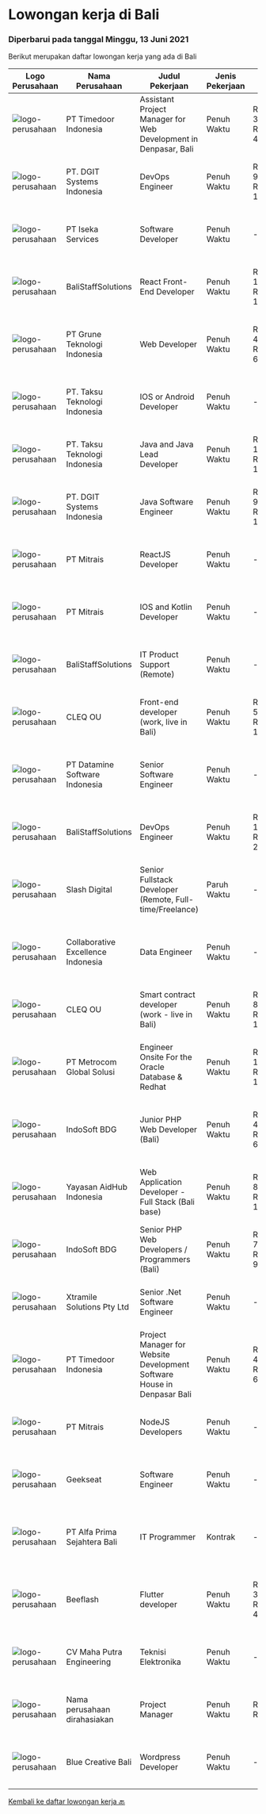 
  # Lowongan kerja di Bali

  ### Diperbarui pada tanggal Minggu, 13 Juni 2021

  Berikut merupakan daftar lowongan kerja yang ada di Bali

  |Logo Perusahaan | Nama Perusahaan | Judul Pekerjaan | Jenis Pekerjaan | Gaji Pekerjaan | Lokasi | Deskripsi | Tanggal diunggah | Pranala |
  | -------------- | --------------- | --------------- | --------- | --------- | -------------- | ------- | ----------- | ----------- |
  |![logo-perusahaan](https://image-service-cdn.seek.com.au/7c09ed6e69b8b2c26a82acb99d80f0db9aab4b45/ee4dce1061f3f616224767ad58cb2fc751b8d2dc)|PT Timedoor Indonesia|Assistant Project Manager for Web Development in Denpasar, Bali|Penuh Waktu|Rp. 3.000.000-Rp. 4.500.000|Denpasar|If you want to grow up yourself, Timedoor is one of the best places for your career. Our team has come from various culture. We welcome young people...|Jumat, 11 Juni 2021|https://www.jobstreet.co.id/id/job/assistant-project-manager-for-web-development-in-denpasar-bali-3553579?token=0~1877b4cd-9ba9-4882-8c7e-6661a18f90c5&sectionRank=1&jobId=jobstreet-id-job-3553579|
|![logo-perusahaan](https://image-service-cdn.seek.com.au/e93bc75036be941b9c3ff3a55670cb236457b0c4/ee4dce1061f3f616224767ad58cb2fc751b8d2dc)|PT. DGIT Systems Indonesia|DevOps Engineer|Penuh Waktu|Rp. 9.000.000-Rp. 18.000.000|Bali|DevOps Engineer The RoleWe are looking for a DevOps Engineer with excellent Linux system administration and management skills to support our teams...|Jumat, 11 Juni 2021|https://www.jobstreet.co.id/id/job/devops-engineer-3544041?token=0~1877b4cd-9ba9-4882-8c7e-6661a18f90c5&sectionRank=2&jobId=jobstreet-id-job-3544041|
|![logo-perusahaan](https://image-service-cdn.seek.com.au/5083a892c25e2f7feb65b67c313f4de79dc5a30a/ee4dce1061f3f616224767ad58cb2fc751b8d2dc)|PT Iseka Services|Software Developer|Penuh Waktu|---|Denpasar|PT Iseka Services is an exciting new technology provider whose main goal is to help companies of all sizes transfer to the Digital World utilising...|Jumat, 11 Juni 2021|https://www.jobstreet.co.id/id/job/software-developer-3554415?token=0~1877b4cd-9ba9-4882-8c7e-6661a18f90c5&sectionRank=3&jobId=jobstreet-id-job-3554415|
|![logo-perusahaan](https://us.123rf.com/450wm/pavelstasevich/pavelstasevich1811/pavelstasevich181101027/112815900-stock-vector-no-image-available-icon-flat-vector.jpg?ver=6)|BaliStaffSolutions|React Front-End Developer|Penuh Waktu|Rp. 14.000.000-Rp. 19.600.000|Bali|Translate Requirements into clean code, focusing on functionality and feature deployment Maintain, secure and deploy production code using automated...|Kamis, 10 Juni 2021|https://www.jobstreet.co.id/id/job/react-front-end-developer-3552655?token=0~1877b4cd-9ba9-4882-8c7e-6661a18f90c5&sectionRank=4&jobId=jobstreet-id-job-3552655|
|![logo-perusahaan](https://image-service-cdn.seek.com.au/4be193adf001b1c1c83ee5da5c9445c770b61819/ee4dce1061f3f616224767ad58cb2fc751b8d2dc)|PT Grune Teknologi Indonesia|Web Developer|Penuh Waktu|Rp. 4.000.000-Rp. 6.000.000|Denpasar|Job Descriptions: Write programming code, either from scratch or adapting from other source code to meet business requirements. Candidates can choose...|Kamis, 10 Juni 2021|https://www.jobstreet.co.id/id/job/web-developer-3543795?token=0~1877b4cd-9ba9-4882-8c7e-6661a18f90c5&sectionRank=5&jobId=jobstreet-id-job-3543795|
|![logo-perusahaan](https://image-service-cdn.seek.com.au/cdad7eadbef6a47d2c5b4d08a7c1b9886e8f7f8f/ee4dce1061f3f616224767ad58cb2fc751b8d2dc)|PT. Taksu Teknologi Indonesia|IOS or Android Developer|Penuh Waktu|---|Bali|Join Our Team, we are Hiring!We’re looking for a Dedicated also dynamic engineer to join us as a team to be in the position of iOS or Android...|Jumat, 11 Juni 2021|https://www.jobstreet.co.id/id/job/ios-or-android-developer-3539194?token=0~1877b4cd-9ba9-4882-8c7e-6661a18f90c5&sectionRank=6&jobId=jobstreet-id-job-3539194|
|![logo-perusahaan](https://image-service-cdn.seek.com.au/cdad7eadbef6a47d2c5b4d08a7c1b9886e8f7f8f/ee4dce1061f3f616224767ad58cb2fc751b8d2dc)|PT. Taksu Teknologi Indonesia|Java and Java Lead Developer|Penuh Waktu|Rp. 10.000.000-Rp. 15.000.000|Bali|Java DeveloperWe are looking for highly motivated and hands-on developers with experience in building billing systems in Java across the full software...|Sabtu, 12 Juni 2021|https://www.jobstreet.co.id/id/job/java-and-java-lead-developer-3546080?token=0~1877b4cd-9ba9-4882-8c7e-6661a18f90c5&sectionRank=7&jobId=jobstreet-id-job-3546080|
|![logo-perusahaan](https://image-service-cdn.seek.com.au/e93bc75036be941b9c3ff3a55670cb236457b0c4/ee4dce1061f3f616224767ad58cb2fc751b8d2dc)|PT. DGIT Systems Indonesia|Java Software Engineer|Penuh Waktu|Rp. 9.000.000-Rp. 18.000.000|Badung|We are looking for a talented Java engineer to join an experienced team of engineers working on our flagship to work remotely for our...|Rabu, 09 Juni 2021|https://www.jobstreet.co.id/id/job/java-software-engineer-3542502?token=0~1877b4cd-9ba9-4882-8c7e-6661a18f90c5&sectionRank=8&jobId=jobstreet-id-job-3542502|
|![logo-perusahaan](https://image-service-cdn.seek.com.au/969b0c47f133a1e0155056a5d964c63953dd6304/ee4dce1061f3f616224767ad58cb2fc751b8d2dc)|PT Mitrais|ReactJS Developer|Penuh Waktu|---|Bali|We're urgently looking for experienced ReactJS Developers to be part of our team for an immediate start.Our client is a consultancy focused company...|Rabu, 09 Juni 2021|https://www.jobstreet.co.id/id/job/reactjs-developer-3542719?token=0~1877b4cd-9ba9-4882-8c7e-6661a18f90c5&sectionRank=9&jobId=jobstreet-id-job-3542719|
|![logo-perusahaan](https://image-service-cdn.seek.com.au/969b0c47f133a1e0155056a5d964c63953dd6304/ee4dce1061f3f616224767ad58cb2fc751b8d2dc)|PT Mitrais|IOS and Kotlin Developer|Penuh Waktu|---|Bali|Build your Career with Mitrais !  We're looking for experienced iOS and Kotlin Developer to be part of our team. What will you be doing?  Liase with...|Rabu, 09 Juni 2021|https://www.jobstreet.co.id/id/job/ios-and-kotlin-developer-3551261?token=0~1877b4cd-9ba9-4882-8c7e-6661a18f90c5&sectionRank=10&jobId=jobstreet-id-job-3551261|
|![logo-perusahaan](https://us.123rf.com/450wm/pavelstasevich/pavelstasevich1811/pavelstasevich181101027/112815900-stock-vector-no-image-available-icon-flat-vector.jpg?ver=6)|BaliStaffSolutions|IT Product Support (Remote)|Penuh Waktu|---|Bali|The largest vertically integrated, omni-channel fashion brand in Singapore with country offices in Indonesia and Malaysia is looking to hire a IT...|Selasa, 08 Juni 2021|https://www.jobstreet.co.id/id/job/it-product-support-remote-3550806?token=0~1877b4cd-9ba9-4882-8c7e-6661a18f90c5&sectionRank=11&jobId=jobstreet-id-job-3550806|
|![logo-perusahaan](https://image-service-cdn.seek.com.au/83f6c0a379be672bd3733ebae34ee48ae48afc54/ee4dce1061f3f616224767ad58cb2fc751b8d2dc)|CLEQ OU|Front-end developer (work, live in Bali)|Penuh Waktu|Rp. 5.000.000-Rp. 10.000.000|Badung|About ItsavirusItsavirus is a software company with offices in Bali, Singapore and Amsterdam. With a relative small group of people, we work on great...|Selasa, 08 Juni 2021|https://www.jobstreet.co.id/id/job/front-end-developer-work-live-in-bali-3550422?token=0~1877b4cd-9ba9-4882-8c7e-6661a18f90c5&sectionRank=12&jobId=jobstreet-id-job-3550422|
|![logo-perusahaan](https://image-service-cdn.seek.com.au/5b5f024550c64ddd5d7ef7093b37b6ff543dd829/ee4dce1061f3f616224767ad58cb2fc751b8d2dc)|PT Datamine Software Indonesia|Senior Software Engineer|Penuh Waktu|---|Badung|Senior Software Engineer Datamine SoftwareAbout the BusinessDatamine is a world leading provider of technology to plan and manage mining operations....|Jumat, 11 Juni 2021|https://www.jobstreet.co.id/id/job/senior-software-engineer-3553786?token=0~1877b4cd-9ba9-4882-8c7e-6661a18f90c5&sectionRank=13&jobId=jobstreet-id-job-3553786|
|![logo-perusahaan](https://us.123rf.com/450wm/pavelstasevich/pavelstasevich1811/pavelstasevich181101027/112815900-stock-vector-no-image-available-icon-flat-vector.jpg?ver=6)|BaliStaffSolutions|DevOps Engineer|Penuh Waktu|Rp. 14.000.000-Rp. 20.000.000|Bali|●      Maintain, secure and deploy production pipelines using AWS and automated deployment techniques. ●      Implementation of security and data...|Kamis, 10 Juni 2021|https://www.jobstreet.co.id/id/job/devops-engineer-3552587?token=0~1877b4cd-9ba9-4882-8c7e-6661a18f90c5&sectionRank=14&jobId=jobstreet-id-job-3552587|
|![logo-perusahaan](https://image-service-cdn.seek.com.au/691a7005ffbb480fc7ecba50c99c21b92f346076/ee4dce1061f3f616224767ad58cb2fc751b8d2dc)|Slash Digital|Senior Fullstack Developer (Remote, Full-time/Freelance)|Paruh Waktu|---|Badung|About SlashSlash is a Build Studio. We build remote, autonomous teams to help innovators develop software, products and hi-tech startups. We also...|Kamis, 10 Juni 2021|https://www.jobstreet.co.id/id/job/senior-fullstack-developer-remote-full-time-freelance-3553361?token=0~1877b4cd-9ba9-4882-8c7e-6661a18f90c5&sectionRank=15&jobId=jobstreet-id-job-3553361|
|![logo-perusahaan](https://image-service-cdn.seek.com.au/7145b1ba6bc0dbd678e2bf86d776dd2b1b9b81f6/ee4dce1061f3f616224767ad58cb2fc751b8d2dc)|Collaborative Excellence Indonesia|Data Engineer|Penuh Waktu|---|Bali|Job Description Develops or modifies data models, ETL processes, and BI tool solutions Ensures appropriate documentation for all development and...|Senin, 07 Juni 2021|https://www.jobstreet.co.id/id/job/data-engineer-3549573?token=0~1877b4cd-9ba9-4882-8c7e-6661a18f90c5&sectionRank=16&jobId=jobstreet-id-job-3549573|
|![logo-perusahaan](https://image-service-cdn.seek.com.au/54f28e3300fe2711cae0fa036939e6659a80604e/ee4dce1061f3f616224767ad58cb2fc751b8d2dc)|CLEQ OU|Smart contract developer (work - live in Bali)|Penuh Waktu|Rp. 8.000.000-Rp. 12.000.000|Badung|About ItsavirusItsavirus is a software company with offices in Bali, Singapore and Amsterdam. We work on great projects that have a positive impact...|Selasa, 08 Juni 2021|https://www.jobstreet.co.id/id/job/smart-contract-developer-work-live-in-bali-3550401?token=0~1877b4cd-9ba9-4882-8c7e-6661a18f90c5&sectionRank=17&jobId=jobstreet-id-job-3550401|
|![logo-perusahaan](https://image-service-cdn.seek.com.au/34a14b63d99dfe5d5c55cdaade1453def61488b5/ee4dce1061f3f616224767ad58cb2fc751b8d2dc)|PT Metrocom Global Solusi|Engineer Onsite For the Oracle Database & Redhat|Penuh Waktu|Rp. 10.000.000-Rp. 12.000.000|Bali|Qualification: Have knowledge and experience about the Oracle database 10g, 11g to 12C, along with implementation both on file system or Grid...|Rabu, 09 Juni 2021|https://www.jobstreet.co.id/id/job/engineer-onsite-for-the-oracle-database-redhat-3543240?token=0~1877b4cd-9ba9-4882-8c7e-6661a18f90c5&sectionRank=18&jobId=jobstreet-id-job-3543240|
|![logo-perusahaan](https://image-service-cdn.seek.com.au/17428c8b49b1d3c23dc8ef96eed550ffcf971e54/ee4dce1061f3f616224767ad58cb2fc751b8d2dc)|IndoSoft BDG|Junior PHP Web Developer (Bali)|Penuh Waktu|Rp. 4.000.000-Rp. 6.000.000|Kuta|Kami IndoSoft sedang mencari Junior PHP Web Developer.  Requirements  Lulusan Diploma / S1 Strong in english Pengalaman minimal 1 tahun di bidang PHP...|Minggu, 06 Juni 2021|https://www.jobstreet.co.id/id/job/junior-php-web-developer-bali-3548038?token=0~1877b4cd-9ba9-4882-8c7e-6661a18f90c5&sectionRank=19&jobId=jobstreet-id-job-3548038|
|![logo-perusahaan](https://image-service-cdn.seek.com.au/23cfc7594de1484730114644840aa505031036a8/ee4dce1061f3f616224767ad58cb2fc751b8d2dc)|Yayasan AidHub Indonesia|Web Application Developer - Full Stack (Bali base)|Penuh Waktu|Rp. 8.000.000-Rp. 11.000.000|Kuta|Responsibilities: This role will report to the IT Manager Candidate must be able to manage the complete software development process of the our...|Sabtu, 05 Juni 2021|https://www.jobstreet.co.id/id/job/web-application-developer-full-stack-bali-base-3534843?token=0~1877b4cd-9ba9-4882-8c7e-6661a18f90c5&sectionRank=20&jobId=jobstreet-id-job-3534843|
|![logo-perusahaan](https://image-service-cdn.seek.com.au/17428c8b49b1d3c23dc8ef96eed550ffcf971e54/ee4dce1061f3f616224767ad58cb2fc751b8d2dc)|IndoSoft BDG|Senior PHP Web Developers / Programmers (Bali)|Penuh Waktu|Rp. 7.000.000-Rp. 9.000.000|Kuta|Dibutuhkan Senior PHP Web Developer / ProgrammerJob Description:  Programming of websites, web shops, software development etc.  Requirements: ...|Minggu, 06 Juni 2021|https://www.jobstreet.co.id/id/job/senior-php-web-developers-programmers-bali-3548042?token=0~1877b4cd-9ba9-4882-8c7e-6661a18f90c5&sectionRank=21&jobId=jobstreet-id-job-3548042|
|![logo-perusahaan](https://image-service-cdn.seek.com.au/9e8f9c012bae20f629768a3fdadde21d3f42c641/ee4dce1061f3f616224767ad58cb2fc751b8d2dc)|Xtramile Solutions Pty Ltd|Senior .Net Software Engineer|Penuh Waktu|---|Bali|Innovative job opportunity offering a high salary package, attractive bonus remuneration and full remote working arrangement.This role will help...|Jumat, 04 Juni 2021|https://www.jobstreet.co.id/id/job/senior-net-software-engineer-3533449?token=0~1877b4cd-9ba9-4882-8c7e-6661a18f90c5&sectionRank=22&jobId=jobstreet-id-job-3533449|
|![logo-perusahaan](https://image-service-cdn.seek.com.au/9f2111bf08df94f0ea97d6b9f360a4952c081dc6/ee4dce1061f3f616224767ad58cb2fc751b8d2dc)|PT Timedoor Indonesia|Project Manager for Website Development Software House in Denpasar Bali|Penuh Waktu|Rp. 4.000.000-Rp. 6.000.000|Bali|If you want to grow up yourself, Timedoor is one of the best places for your career. Our team has come from various culture. We welcome young people...|Selasa, 01 Juni 2021|https://www.jobstreet.co.id/id/job/project-manager-for-website-development-software-house-in-denpasar-bali-3530056?token=0~1877b4cd-9ba9-4882-8c7e-6661a18f90c5&sectionRank=23&jobId=jobstreet-id-job-3530056|
|![logo-perusahaan](https://image-service-cdn.seek.com.au/969b0c47f133a1e0155056a5d964c63953dd6304/ee4dce1061f3f616224767ad58cb2fc751b8d2dc)|PT Mitrais|NodeJS Developers|Penuh Waktu|---|Bali|Build your Career with Mitrais! We're urgently looking for experienced NodeJS Developers to be part of our team for an immediate start.Our client is a...|Selasa, 01 Juni 2021|https://www.jobstreet.co.id/id/job/nodejs-developers-3529906?token=0~1877b4cd-9ba9-4882-8c7e-6661a18f90c5&sectionRank=24&jobId=jobstreet-id-job-3529906|
|![logo-perusahaan](https://image-service-cdn.seek.com.au/961432dbd4f6f598e568bbe95a11411dce0703c4/ee4dce1061f3f616224767ad58cb2fc751b8d2dc)|Geekseat|Software Engineer|Penuh Waktu|---|Denpasar|Have a seat with us! We are currently looking for an experienced Software Engineer to join our Awesome Engineering Team at our offices in Bali or...|Kamis, 03 Juni 2021|https://www.jobstreet.co.id/id/job/software-engineer-3532397?token=0~1877b4cd-9ba9-4882-8c7e-6661a18f90c5&sectionRank=25&jobId=jobstreet-id-job-3532397|
|![logo-perusahaan](https://image-service-cdn.seek.com.au/2aec1f95308fba1d74b0e76458142927d6f5c665/ee4dce1061f3f616224767ad58cb2fc751b8d2dc)|PT Alfa Prima Sejahtera Bali|IT Programmer|Kontrak|---|Denpasar|KAPAN TERAKHIR KALI ANDA MERASA BENAR-BENAR BAHAGIA DALAM BEKERJA? Ayo seru-seruan bareng kami di Alfa Prima. Sebuah Lembaga Pendidikan yang sedang...|Selasa, 01 Juni 2021|https://www.jobstreet.co.id/id/job/it-programmer-3529912?token=0~1877b4cd-9ba9-4882-8c7e-6661a18f90c5&sectionRank=26&jobId=jobstreet-id-job-3529912|
|![logo-perusahaan](https://us.123rf.com/450wm/pavelstasevich/pavelstasevich1811/pavelstasevich181101027/112815900-stock-vector-no-image-available-icon-flat-vector.jpg?ver=6)|Beeflash|Flutter developer|Penuh Waktu|Rp. 3.000.000-Rp. 4.500.000|Denpasar|di cari flutter developer pengalaman minimal 1 tahun mau bekerja di denpasar bali bertanggung jawab dan mau belajar Minimal lulusan SMA Punya...|Jumat, 04 Juni 2021|https://www.jobstreet.co.id/id/job/flutter-developer-3546766?token=0~1877b4cd-9ba9-4882-8c7e-6661a18f90c5&sectionRank=27&jobId=jobstreet-id-job-3546766|
|![logo-perusahaan](https://image-service-cdn.seek.com.au/04dba97d9352ad296989fa576e47f7a3676a62bb/ee4dce1061f3f616224767ad58cb2fc751b8d2dc)|CV Maha Putra Engineering|Teknisi Elektronika|Penuh Waktu|---|Badung|Kualifikasi : Usia Maksimal 30 tahun Pendidikan SMK /STM (Jurusan Teknik Elektronika konsentrasi arus lemah) Memiliki SIM C Mengerti dan Memahami...|Rabu, 02 Juni 2021|https://www.jobstreet.co.id/id/job/teknisi-elektronika-3545132?token=0~1877b4cd-9ba9-4882-8c7e-6661a18f90c5&sectionRank=28&jobId=jobstreet-id-job-3545132|
|![logo-perusahaan](https://us.123rf.com/450wm/pavelstasevich/pavelstasevich1811/pavelstasevich181101027/112815900-stock-vector-no-image-available-icon-flat-vector.jpg?ver=6)|Nama perusahaan dirahasiakan|Project Manager|Penuh Waktu|Rp. 1.200-Rp. 1.600|Bali|Candidate must possess at least a Bachelor's Degree, Post Graduate Diploma, Professional Degree, Master's Degree, Others or equivalent. Required...|Selasa, 01 Juni 2021|https://www.jobstreet.co.id/id/job/project-manager-8544433/origin/sg?token=0~1877b4cd-9ba9-4882-8c7e-6661a18f90c5&sectionRank=29&jobId=jobstreet-sg-job-8544433|
|![logo-perusahaan](https://us.123rf.com/450wm/pavelstasevich/pavelstasevich1811/pavelstasevich181101027/112815900-stock-vector-no-image-available-icon-flat-vector.jpg?ver=6)|Blue Creative Bali|Wordpress Developer|Penuh Waktu|---|Bali|Kriteria: Pengalaman minimal 1 tahun (Diutamakan) Menguasai CMS Wordpress Menguasai Builder Elementor / Divi Bersedia bekerja sama dengan tim &amp;...|Kamis, 03 Juni 2021|https://www.jobstreet.co.id/id/job/wordpress-developer-3545671?token=0~1877b4cd-9ba9-4882-8c7e-6661a18f90c5&sectionRank=30&jobId=jobstreet-id-job-3545671|


  [Kembali ke daftar lowongan kerja 🔙](../README.md#daftar-lowongan-kerja)
  